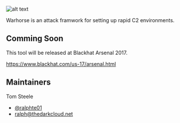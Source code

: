 ![alt text](https://github.com/war-horse/warhorse/raw/master/logo.png "Warhorse")

Warhorse is an attack framwork for setting up rapid C2 environments.

## Comming Soon
This tool will be released at Blackhat Arsenal 2017.

https://www.blackhat.com/us-17/arsenal.html

## Maintainers
Tom Steele
- [@ralphte01](https://twitter.com/ralphte1)
- ralph@thedarkcloud.net

